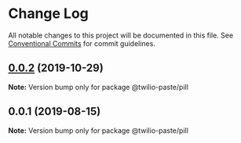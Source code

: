 # Change Log

All notable changes to this project will be documented in this file.
See [Conventional Commits](https://conventionalcommits.org) for commit guidelines.

## [0.0.2](https://github.com/twilio-labs/paste/compare/@twilio-paste/pill@0.0.1...@twilio-paste/pill@0.0.2) (2019-10-29)

**Note:** Version bump only for package @twilio-paste/pill





## 0.0.1 (2019-08-15)

**Note:** Version bump only for package @twilio-paste/pill
